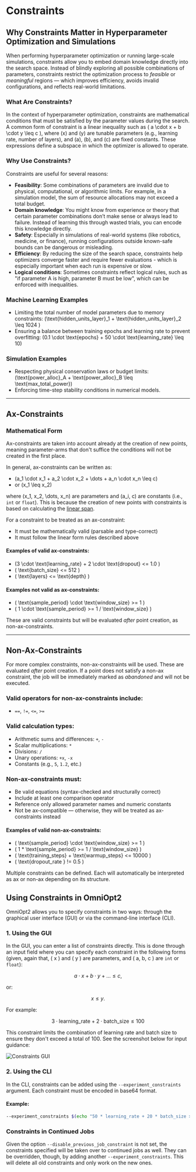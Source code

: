 # Constraints

<!-- What are Constraints and how to use them? -->

<!-- Category: Advanced Usage -->

<div id="toc"></div>

## Why Constraints Matter in Hyperparameter Optimization and Simulations

When performing hyperparameter optimization or running large-scale simulations, constraints allow you to embed domain knowledge directly into the search space. Instead of blindly exploring all possible combinations of parameters, constraints restrict the optimization process to *feasible* or *meaningful* regions — which improves efficiency, avoids invalid configurations, and reflects real-world limitations.

### What Are Constraints?

In the context of hyperparameter optimization, constraints are mathematical conditions that must be satisfied by the parameter values during the search. A common form of constraint is a linear inequality such as \( a \cdot x + b \cdot y \leq c \), where \(x\) and \(y\) are tunable parameters (e.g., learning rate, number of layers), and \(a\), \(b\), and \(c\) are fixed constants. These expressions define a subspace in which the optimizer is allowed to operate.

### Why Use Constraints?

Constraints are useful for several reasons:

- **Feasibility**: Some combinations of parameters are invalid due to physical, computational, or algorithmic limits. For example, in a simulation model, the sum of resource allocations may not exceed a total budget.
- **Domain knowledge**: You might know from experience or theory that certain parameter combinations don’t make sense or always lead to failure. Instead of learning this through wasted trials, you can encode this knowledge directly.
- **Safety**: Especially in simulations of real-world systems (like robotics, medicine, or finance), running configurations outside known-safe bounds can be dangerous or misleading.
- **Efficiency**: By reducing the size of the search space, constraints help optimizers converge faster and require fewer evaluations - which is especially important when each run is expensive or slow.
- **Logical conditions**: Sometimes constraints reflect logical rules, such as "if parameter A is high, parameter B must be low", which can be enforced with inequalities.

### Machine Learning Examples

- Limiting the total number of model parameters due to memory constraints: \(\text{hidden_units_layer}_1 + \text{hidden_units_layer}_2 \leq 1024 \)
- Ensuring a balance between training epochs and learning rate to prevent overfitting: \(0.1 \cdot \text{epochs} + 50 \cdot \text{learning_rate} \leq 10\)

### Simulation Examples

- Respecting physical conservation laws or budget limits: \(\text{power_alloc}_A + \text{power_alloc}_B \leq \text{max_total_power}\)
- Enforcing time-step stability conditions in numerical models.

---

## Ax-Constraints

### Mathematical Form

Ax-constraints are taken into account already at the creation of new points, meaning parameter-arms that don't suffice the conditions will not be created in the first place.

In general, ax-constraints can be written as:

- \(a_1 \cdot x_1 + a_2 \cdot x_2 + \dots + a_n \cdot x_n \leq c\)
- or \(x_1 \leq x_2\)

where \(x_1, x_2, \dots, x_n\) are parameters and \(a_i, c\) are constants (i.e., `int` or `float`). This is because the creation of new points with constraints is based on calculating the [linear span](https://en.wikipedia.org/wiki/Linear_span).

For a constraint to be treated as an ax-constraint:

- It must be mathematically valid (parsable and type-correct)
- It must follow the linear form rules described above

#### Examples of valid ax-constraints:

- \(3 \cdot \text{learning_rate} + 2 \cdot \text{dropout} <= 1.0 \)
- \( \text{batch_size} <= 512 \)
- \( \text{layers} <= \text{depth} \)

#### Examples **not** valid as ax-constraints:

- \( \text{sample_period} \cdot \text{window_size} >= 1 \)
- \( 1 \cdot \text{sample_period} >= 1 / \text{window_size} \)

These are valid constraints but will be evaluated *after* point creation, as non-ax-constraints.

---

## Non-Ax-Constraints

For more complex constraints, non-ax-constraints will be used. These are evaluated *after* point creation. If a point does not satisfy a non-ax constraint, the job will be immediately marked as *abandoned* and will not be executed.

### Valid operators for non-ax-constraints include:

- `==`, `!=`, `<=`, `>=`

### Valid calculation types:

- Arithmetic sums and differences: `+`, `-`
- Scalar multiplications: `*`
- Divisions: `/`
- Unary operations: `+x`, `-x`
- Constants (e.g., `5`, `1.2`, etc.)

### Non-ax-constraints must:

- Be valid equations (syntax-checked and structurally correct)
- Include at least one comparison operator
- Reference only allowed parameter names and numeric constants
- Not be ax-compatible — otherwise, they will be treated as ax-constraints instead

#### Examples of valid non-ax-constraints:

- \( \text{sample_period} \cdot \text{window_size} >= 1 \)
- \( 1 * \text{sample_period} >= 1 / \text{window_size} \)
- \( \text{training_steps} + \text{warmup_steps} <= 10000 \)
- \( \text{dropout_rate } != 0.5 \)

Multiple constraints can be defined. Each will automatically be interpreted as ax or non-ax depending on its structure.

## Using Constraints in OmniOpt2

OmniOpt2 allows you to specify constraints in two ways: through the graphical user interface (GUI) or via the command-line interface (CLI).

### 1. Using the GUI

In the GUI, you can enter a list of constraints directly. This is done through an input field where you can specify each constraint in the following forms (given, again that, \( x \) and \( y \) are parameters, and \( a, b, c \) are `int` or `float`):

$$
a \cdot x + b \cdot y + \dots \leq c,
$$

or:

$$
x \leq y.
$$

For example:

$$
3 \cdot \text{learning_rate} + 2 \cdot \text{batch_size} \leq 100
$$

This constraint limits the combination of learning rate and batch size to ensure they don't exceed a total of 100. See the screenshot below for input guidance:

<img alt="Constraints GUI" data-lightsrc="imgs/constraints_light.png" data-darksrc="imgs/constraints_dark.png" /><br>

### 2. Using the CLI

In the CLI, constraints can be added using the `--experiment_constraints` argument. Each constraint must be encoded in base64 format.

#### Example:

```bash
--experiment_constraints $(echo "50 * learning_rate + 20 * batch_size >= 1000" | base64 -w0) $(echo "100 * learning_rate + 200 * num_layers >= 500" | base64 -w0)
```

### Constraints in Continued Jobs

Given the option `--disable_previous_job_constraint` is not set, the constraints specified will be taken over to continued jobs as well. They can be overridden, though, by adding another `--experiment_constraints`. This will delete all old constraints and only work on the new ones.

